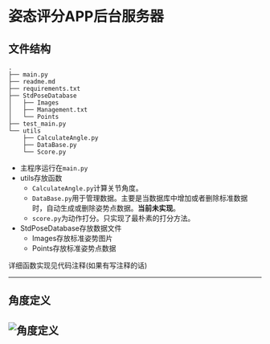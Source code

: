 # 姿态评分APP后台服务器

## 文件结构
```shell
.
├── main.py
├── readme.md
├── requirements.txt
├── StdPoseDatabase
│   ├── Images
│   ├── Management.txt
│   └── Points
├── test_main.py
└── utils
    ├── CalculateAngle.py
    ├── DataBase.py
    └── Score.py
```
* 主程序运行在`main.py`
* utils存放函数
    * `CalculateAngle.py`计算关节角度。
    * `DataBase.py`用于管理数据。主要是当数据库中增加或者删除标准数据时，自动生成或删除姿势点数据。**当前未实现**。
    * `score.py`为动作打分。只实现了最朴素的打分方法。
* StdPoseDatabase存放数据文件
    * Images存放标准姿势图片
    * Points存放标准姿势点数据

详细函数实现见代码注释(如果有写注释的话)

---
## 角度定义
![角度定义](https://markdown-bed-pixel.oss-cn-shanghai.aliyuncs.com/public/971124BD-3B4F-4DCE-A3CF-986346040C79.jpeg)
---
